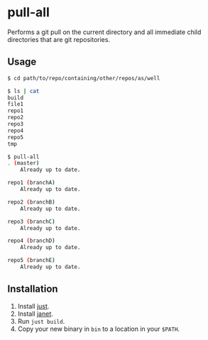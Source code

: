 # pull-all

Performs a git pull on the current directory and all immediate child directories that are git repositories.

## Usage

``` sh
$ cd path/to/repo/containing/other/repos/as/well

$ ls | cat
build
file1
repo1
repo2
repo3
repo4
repo5
tmp

$ pull-all
. (master)
    Already up to date.

repo1 (branchA)
    Already up to date.

repo2 (branchB)
    Already up to date.

repo3 (branchC)
    Already up to date.

repo4 (branchD)
    Already up to date.

repo5 (branchE)
    Already up to date.
```

## Installation

1. Install [just](https://github.com/casey/just).
2. Install [janet](https://janet-lang.org/).
3. Run `just build`.
4. Copy your new binary in `bin` to a location in your `$PATH`.
